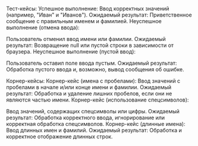 Тест-кейсы:
Успешное выполнение:
Ввод корректных значений (например, "Иван" и "Иванов").
Ожидаемый результат: Приветственное сообщение с правильным именем и фамилией.
Неуспешное выполнение (отмена ввода):

Пользователь отменил ввод имени или фамилии.
Ожидаемый результат: Возвращение null или пустой строки в зависимости от браузера.
Неуспешное выполнение (пустой ввод):

Пользователь оставил поле ввода пустым.
Ожидаемый результат: Обработка пустого ввода и, возможно, вывод сообщения об ошибке.


Корнер-кейсы:
Корнер-кейс (имена с пробелами):
Ввод значений с пробелами в начале и/или конце имени и фамилии.
Ожидаемый результат: Обработка и удаление лишних пробелов, если они не являются частью имени.
Корнер-кейс (использование спецсимволов):

Ввод значений, содержащих спецсимволы или цифры.
Ожидаемый результат: Обработка корректного ввода, игнорирование или корректная обработка спецсимволов.
Корнер-кейс (длинные имена):
Ввод длинных имен и фамилий.
Ожидаемый результат: Обработка и корректное отображение длинных строк.